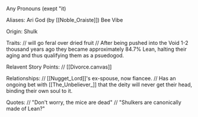 Any Pronouns (exept "it)

Aliases:
 Ari
 God (by [[Noble_Oraiste]])
 Bee
 Vibe

Origin: Shulk

Traits:
 // will go feral over dried fruit
 // After being pushed into the Void 1-2 thousand years ago they became approximately 84.7% Lean, halting their aging and thus qualifying them as a psuedogod.

Relavent Story Points:
 // [[Divorce.canvas]]

Relationships:
 // [[Nugget_Lord]]'s ex-spouse, now fiancee.
 // Has an ongoing bet with [[The_Unbeliever_]] that the deity will never get their head, binding their own soul to it.

Quotes:
// "Don't worry, the mice are dead"
// "Shulkers are canonically made of Lean?"

